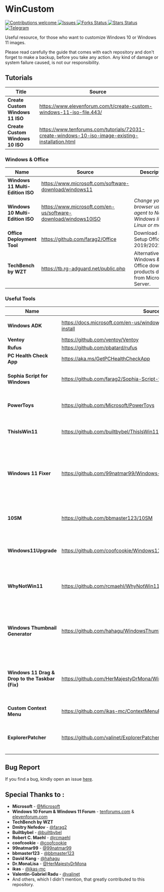 # WinCustom
<p align="left">
  <!-- Contributions -->
  <a href="">
    <img src="https://img.shields.io/badge/contributions-welcome-orange.svg"
      alt="Contributions welcome" />
  </a>
 <!-- issues -->
  <a href="https://github.com/WinTenDev/WinCustom/issues">
    <img src="https://img.shields.io/github/issues/WinTenDev/WinCustom.svg"
      alt="Issues" />
  </a>
  <!-- Forks Status -->
  <a href="https://github.com/WinTenDev/WinCustom/network/members">
    <img src="https://img.shields.io/github/forks/WinTenDev/WinCustom.svg"
      alt="Forks Status" />
  </a>
  <!-- Stars Status -->
  <a href="https://github.com/WinTenDev/WinCustom/stargazers">
    <img src="https://img.shields.io/github/stars/WinTenDev/WinCustom.svg"
      alt="Stars Status" />
  </a>
  <!-- Telegram -->
  <a href="https://t.me/WinTenDev">
    <img src="https://img.shields.io/static/v1.svg?logo=telegram&label=&message=@WinTenDev&color=blue"
      alt="Telegram" />
  </a>
</p>

Useful resource, for those who want to customize Windows 10 or Windows 11 images.

Please read carefully the guide that comes with each repository and don't forget to make a backup, before you take any action. Any kind of damage or system failure caused, is not our responsibility.

## Tutorials
<table>
    <thead>
        <tr>
            <th>Title</th>
            <th>Source</th>
        </tr>
    </thead>
    <tbody>
        <tr>
            <td><strong>Create Custom Windows 11 ISO</strong></td>
            <td><a
                    href="https://www.elevenforum.com/t/create-custom-windows-11-iso-file.443/">https://www.elevenforum.com/t/create-custom-windows-11-iso-file.443/</a>
            </td>
        </tr>
        <tr>
            <td><strong>Create Custom Windows 10 ISO</strong></td>
            <td><a
                    href="https://www.tenforums.com/tutorials/72031-create-windows-10-iso-image-existing-installation.html">https://www.tenforums.com/tutorials/72031-create-windows-10-iso-image-existing-installation.html</a>
            </td>
        </tr>
    </tbody>
</table>


### Windows & Office
<table>
    <thead>
        <tr>
            <th>Name</th>
            <th>Source</th>
            <th>Description</th>
        </tr>
    </thead>
    <tbody>
        <tr>
            <td><strong>Windows 11 Multi-Edition ISO</strong></td>
            <td><a
                    href="https://www.microsoft.com/software-download/windows11">https://www.microsoft.com/software-download/windows11</a>
            </td>
            <td></td>
        </tr>
        <tr>
            <td><strong>Windows 10 Multi-Edition ISO</strong></td>
            <td><a
                    href="https://www.microsoft.com/en-us/software-download/windows10ISO">https://www.microsoft.com/en-us/software-download/windows10ISO</a>
            </td>
            <td><em>Change your browser user-agent to Non-Windows like Linux or macOS.</em></td>
        </tr>
        <tr>
            <td><strong>Office Deployment Tool</strong></td>
            <td><a href="https://github.com/farag2/Office">https://github.com/farag2/Office</a></td>
            <td>Download and Setup Office 2019/2021/365.</td>
        </tr>
        <tr>
            <td><strong>TechBench by WZT</strong></td>
            <td><a href="https://tb.rg-adguard.net/public.php">https://tb.rg-adguard.net/public.php</a></td>
            <td>Alternative Windows &amp; Office download products directly from Microsoft Server.</td>
        </tr>
    </tbody>
</table>



### Useful Tools
<table>
    <thead>
        <tr>
            <th>Name</th>
            <th>Source</th>
            <th>Description</th>
        </tr>
    </thead>
    <tbody>
        <tr>
            <td><strong>Windows ADK</strong></td>
            <td><a
                    href="https://docs.microsoft.com/en-us/windows-hardware/get-started/adk-install">https://docs.microsoft.com/en-us/windows-hardware/get-started/adk-install</a>
            </td>
            <td>Windows Assessment and Deployment Kit.</td>
        </tr>
        <tr>
            <td><strong>Ventoy</strong></td>
            <td><a href="https://github.com/ventoy/Ventoy">https://github.com/ventoy/Ventoy</a></td>
            <td></td>
        </tr>
        <tr>
            <td><strong>Rufus</strong></td>
            <td><a href="https://github.com/pbatard/rufus">https://github.com/pbatard/rufus</a></td>
            <td></td>
        </tr>
        <tr>
            <td><strong>PC Health Check App</strong></td>
            <td><a href="https://aka.ms/GetPCHealthCheckApp">https://aka.ms/GetPCHealthCheckApp</a></td>
            <td></td>
        </tr>
        <tr>
            <td><strong>Sophia Script for Windows</strong></td>
            <td><a
                    href="https://github.com/farag2/Sophia-Script-for-Windows">https://github.com/farag2/Sophia-Script-for-Windows</a>
            </td>
            <td>Windows 10 &amp; Windows 11 fine-tuning and tweaking</td>
        </tr>
        <tr>
            <td><strong>PowerToys</strong></td>
            <td><a href="https://github.com/Microsoft/PowerToys">https://github.com/Microsoft/PowerToys</a></td>
            <td>Windows system utilities to maximize productivity.</td>
        </tr>
        <tr>
            <td><strong>ThisIsWin11</strong></td>
            <td><a href="https://github.com/builtbybel/ThisIsWin11">https://github.com/builtbybel/ThisIsWin11</a></td>
            <td>Lets you customize Windows 11 all in one place.</td>
        </tr>
        <tr>
            <td><strong>Windows 11 Fixer</strong></td>
            <td><a
                    href="https://github.com/99natmar99/Windows-11-Fixer">https://github.com/99natmar99/Windows-11-Fixer</a>
            </td>
            <td>Windows 11 Fixer is a program designed to make customizing your Windows 11 as easy as possible.</td>
        </tr>
        <tr>
            <td><strong>10SM</strong></td>
            <td><a href="https://github.com/bbmaster123/10SM">https://github.com/bbmaster123/10SM</a></td>
            <td>Native Windows 10 Start Menu/Fullscreen Start for Windows 11.</td>
        </tr>
        <tr>
            <td><strong>Windows11Upgrade</strong></td>
            <td><a
                    href="https://github.com/coofcookie/Windows11Upgrade">https://github.com/coofcookie/Windows11Upgrade</a>
            </td>
            <td>Windows 11 Upgrade tool that bypasses new Microsoft´s requirements.</td>
        </tr>
        <tr>
            <td><strong>WhyNotWin11</strong></td>
            <td><a href="https://github.com/rcmaehl/WhyNotWin11">https://github.com/rcmaehl/WhyNotWin11</a></td>
            <td>Detection Script to help identify why your PC isn&#39;t Windows 11 Release Ready.</td>
        </tr>
        <tr>
            <td><strong> Windows Thumbnail Generator</strong></td>
            <td><a
                    href="https://github.com/hahagu/WindowsThumbnailGenerator">https://github.com/hahagu/WindowsThumbnailGenerator</a>
            </td>
            <td>On Windows 11, the feature to have thumbnails for folder icons which show their content has been
                removed.</td>
        </tr>
        <tr>
            <td><strong>Windows 11 Drag &amp; Drop to the Taskbar (Fix)</strong></td>
            <td><a
                    href="https://github.com/HerMajestyDrMona/Windows11DragAndDropToTaskbarFix">https://github.com/HerMajestyDrMona/Windows11DragAndDropToTaskbarFix</a>
            </td>
            <td>This program fixes the missing &quot;Drag &amp; Drop to the Taskbar&quot; support in Windows 11.</td>
        </tr>
        <tr>
            <td><strong>Custom Context Menu</strong></td>
            <td><a
                    href="https://github.com/ikas-mc/ContextMenuForWindows11">https://github.com/ikas-mc/ContextMenuForWindows11</a>
            </td>
            <td>Add Custom Context Menu For Windows11</td>
        </tr>
        <tr>
            <td><strong>ExplorerPatcher</strong></td>
            <td><a href="https://github.com/valinet/ExplorerPatcher">https://github.com/valinet/ExplorerPatcher</a></td>
            <td>This project aims to enhance the working environment on Windows.</td>
        </tr>
    </tbody>
</table>

## Bug Report
If you find a bug, kindly open an issue [here](https://github.com/WinTenDev/WinCustom/issues/new).

## Special Thanks to :
- **Microsoft** - [@Microsoft](https://github.com/Microsoft "@Microsoft")
- **Windows 10 Forum & Windows 11 Forum** - [tenforums.com](https://www.tenforums.com "tenforums.com") &
[elevenforum.com](https://www.elevenforum.com "elevenforum.com")
- **TechBench by WZT**
- **Dmitry Nefedov** - [@farag2](https://github.com/@farag2 "@farag2")
- **Builtbybel** - [@builtbybel](https://github.com/@builtbybel "@builtbybel")
- **Robert C. Maehl** - [@rcmaehl](https://github.com/@rcmaehl "@rcmaehl")
- **coofcookie** - [@coofcookie](https://github.com/@coofcookie "@coofcookie")
- **99natmar99** - [@99natmar99](https://github.com/@99natmar99 "@99natmar99")
- **bbmaster123** - [@bbmaster123](https://github.com/@bbmaster123 "@bbmaster123")
- **David Kang** - [@hahagu](https://github.com/@hahagu "@hahagu")
- **Dr.MonaLisa** - [@HerMajestyDrMona](https://github.com/@HerMajestyDrMona "@HerMajestyDrMona")
- **ikas** - [@ikas-mc](https://github.com/@ikas-mc "@ikas-mc")
- **Valentin-Gabriel Radu** - [@valinet](https://github.com/@valinet "@valinet")
- And others, which I didn't mention, that greatly contributed to this repository.
